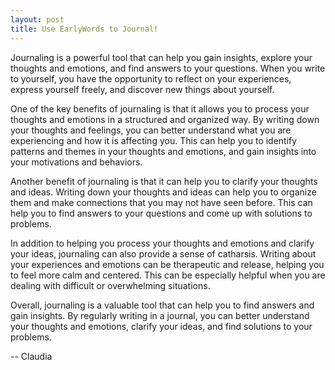 ```yaml
---
layout: post
title: Use EarlyWords to Journal!
---
```

Journaling is a powerful tool that can help you gain insights, explore your thoughts and emotions, and find answers to your questions. When you write to yourself, you have the opportunity to reflect on your experiences, express yourself freely, and discover new things about yourself.

One of the key benefits of journaling is that it allows you to process your thoughts and emotions in a structured and organized way. By writing down your thoughts and feelings, you can better understand what you are experiencing and how it is affecting you. This can help you to identify patterns and themes in your thoughts and emotions, and gain insights into your motivations and behaviors.

Another benefit of journaling is that it can help you to clarify your thoughts and ideas. Writing down your thoughts and ideas can help you to organize them and make connections that you may not have seen before. This can help you to find answers to your questions and come up with solutions to problems.

In addition to helping you process your thoughts and emotions and clarify your ideas, journaling can also provide a sense of catharsis. Writing about your experiences and emotions can be therapeutic and release, helping you to feel more calm and centered. This can be especially helpful when you are dealing with difficult or overwhelming situations.

Overall, journaling is a valuable tool that can help you to find answers and gain insights. By regularly writing in a journal, you can better understand your thoughts and emotions, clarify your ideas, and find solutions to your problems.

-- Claudia

